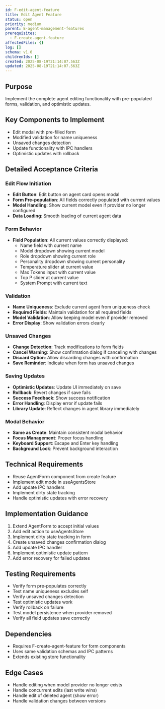 ```yaml
---
id: F-edit-agent-feature
title: Edit Agent Feature
status: open
priority: medium
parent: E-agent-management-features
prerequisites:
  - F-create-agent-feature
affectedFiles: {}
log: []
schema: v1.0
childrenIds: []
created: 2025-08-19T21:14:07.563Z
updated: 2025-08-19T21:14:07.563Z
---
```


## Purpose

Implement the complete agent editing functionality with pre-populated forms, validation, and optimistic updates.

## Key Components to Implement

- Edit modal with pre-filled form
- Modified validation for name uniqueness
- Unsaved changes detection
- Update functionality with IPC handlers
- Optimistic updates with rollback

## Detailed Acceptance Criteria

### Edit Flow Initiation

- **Edit Button**: Edit button on agent card opens modal
- **Form Pre-population**: All fields correctly populated with current values
- **Model Handling**: Show current model even if provider no longer configured
- **Data Loading**: Smooth loading of current agent data

### Form Behavior

- **Field Population**: All current values correctly displayed:
  - Name field with current name
  - Model dropdown showing current model
  - Role dropdown showing current role
  - Personality dropdown showing current personality
  - Temperature slider at current value
  - Max Tokens input with current value
  - Top P slider at current value
  - System Prompt with current text

### Validation

- **Name Uniqueness**: Exclude current agent from uniqueness check
- **Required Fields**: Maintain validation for all required fields
- **Model Validation**: Allow keeping model even if provider removed
- **Error Display**: Show validation errors clearly

### Unsaved Changes

- **Change Detection**: Track modifications to form fields
- **Cancel Warning**: Show confirmation dialog if canceling with changes
- **Discard Option**: Allow discarding changes with confirmation
- **Save Reminder**: Indicate when form has unsaved changes

### Saving Updates

- **Optimistic Updates**: Update UI immediately on save
- **Rollback**: Revert changes if save fails
- **Success Feedback**: Show success notification
- **Error Handling**: Display error if update fails
- **Library Update**: Reflect changes in agent library immediately

### Modal Behavior

- **Same as Create**: Maintain consistent modal behavior
- **Focus Management**: Proper focus handling
- **Keyboard Support**: Escape and Enter key handling
- **Background Lock**: Prevent background interaction

## Technical Requirements

- Reuse AgentForm component from create feature
- Implement edit mode in useAgentsStore
- Add update IPC handlers
- Implement dirty state tracking
- Handle optimistic updates with error recovery

## Implementation Guidance

1. Extend AgentForm to accept initial values
2. Add edit action to useAgentsStore
3. Implement dirty state tracking in form
4. Create unsaved changes confirmation dialog
5. Add update IPC handler
6. Implement optimistic update pattern
7. Add error recovery for failed updates

## Testing Requirements

- Verify form pre-populates correctly
- Test name uniqueness excludes self
- Verify unsaved changes detection
- Test optimistic updates work
- Verify rollback on failure
- Test model persistence when provider removed
- Verify all field updates save correctly

## Dependencies

- Requires F-create-agent-feature for form components
- Uses same validation schemas and IPC patterns
- Extends existing store functionality

## Edge Cases

- Handle editing when model provider no longer exists
- Handle concurrent edits (last write wins)
- Handle edit of deleted agent (show error)
- Handle validation changes between versions

